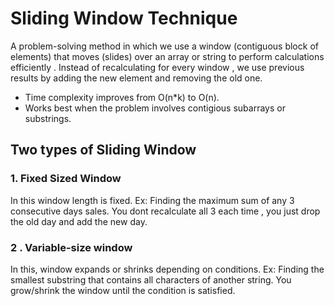 # Sliding Window Technique

A problem-solving method in which we use a window (contiguous block of elements) that moves (slides) over an array or string to perform calculations efficiently . 
Instead of recalculating for every window , we use previous results by adding the new element and removing the old one. 

- Time complexity improves from O(n*k) to O(n).
- Works best when the problem involves contigious subarrays or substrings.

## Two types of Sliding Window 

### 1. Fixed Sized Window
In this window length is fixed. Ex: Finding the maximum sum of any 3 consecutive days sales. You dont recalculate all 3 each time , you just drop the old day and add the new day.

### 2 . Variable-size window 
In this, window expands or shrinks depending on conditions.
Ex: Finding the smallest substring that contains all characters of another string. You grow/shrink the window until the condition is satisfied.
